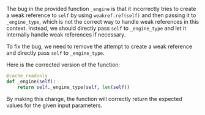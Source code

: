 The bug in the provided function `_engine` is that it incorrectly tries to create a weak reference to `self` by using `weakref.ref(self)` and then passing it to `_engine_type`, which is not the correct way to handle weak references in this context. Instead, we should directly pass `self` to `_engine_type` and let it internally handle weak references if necessary.

To fix the bug, we need to remove the attempt to create a weak reference and directly pass `self` to `_engine_type`.

Here is the corrected version of the function:

```python
@cache_readonly
def _engine(self):
    return self._engine_type(self, len(self))
```

By making this change, the function will correctly return the expected values for the given input parameters.